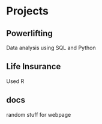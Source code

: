 # Projects

## Powerlifting
Data analysis using SQL and Python

## Life Insurance
Used R

## docs
random stuff for webpage
